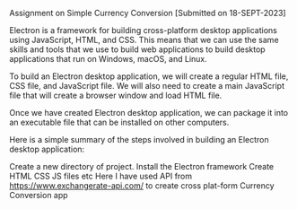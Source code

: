 Assignment on Simple Currency Conversion [Submitted on 18-SEPT-2023]


Electron is a framework for building cross-platform desktop applications using JavaScript, HTML, and CSS. This means that we can use the same skills and tools that we use to build web applications to build desktop applications that run on Windows, macOS, and Linux.

To build an Electron desktop application, we will create a regular HTML file, CSS file, and JavaScript file. We will also need to create a main JavaScript file that will create a browser window and load  HTML file.

Once we have created  Electron desktop application, we can package it into an executable file that can be installed on other computers.

Here is a simple summary of the steps involved in building an Electron desktop application:

Create a new directory of project.
Install the Electron framework
Create HTML CSS JS files etc
Here I have used API from https://www.exchangerate-api.com/ to create cross plat-form Currency Conversion app


